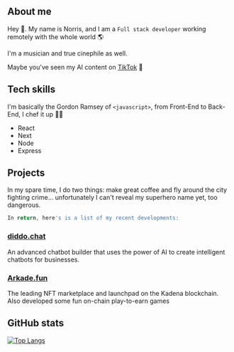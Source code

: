 ## About me
Hey 👋. My name is Norris, and I am a `Full stack developer` working remotely with the whole world 🌎

I'm a musician and true cinephile as well.

Maybe you've seen my AI content on [TikTok](https://tiktok.com/@norris.ai) 👀

## Tech skills
I'm basically the Gordon Ramsey of `<javascript>`, from Front-End to Back-End, I chef it up 👨‍🍳

- React
- Next
- Node
- Express
  

## Projects
In my spare time, I do two things: make great coffee and fly around the city fighting crime... unfortunately I can't reveal my superhero name yet, too dangerous.

```javascript
In return, here's is a list of my recent developments:
```

### [diddo.chat](https://diddo.chat)
An advanced chatbot builder that uses the power of AI to create intelligent chatbots for businesses.

### [Arkade.fun](https://arkade.fun)
The leading NFT marketplace and launchpad on the Kadena blockchain. Also developed some fun on-chain play-to-earn games


## GitHub stats
[![Top Langs](https://github-readme-stats.vercel.app/api/top-langs/?username=norrischebl&layout=compact)](https://github.com/norrischebl/github-readme-stats)
